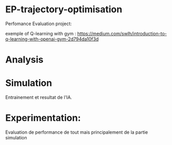 # EP-trajectory-optimisation

Perfomance Evaluation project:

exemple of Q-learning with gym : https://medium.com/swlh/introduction-to-q-learning-with-openai-gym-2d794da10f3d

# Analysis

# Simulation
Entrainement et resultat de l'IA.

# Experimentation:
Evaluation de performance de tout mais principalement de la partie simulation
